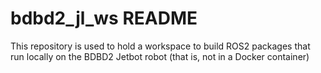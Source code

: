 # bdbd2_jl_ws README

This repository is used to hold a workspace to build ROS2 packages that run locally on the BDBD2 Jetbot robot (that is, not in a Docker container)

